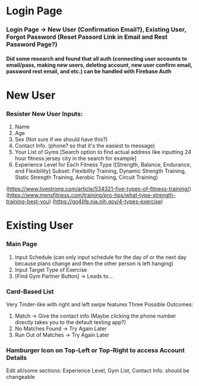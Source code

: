# Login Page
### Login Page -> New User (Confirmation Email?), Existing User, Forgot Password (Reset Passord Link in Email and Rest Password Page?) 
#### Did some research and found that all auth (connecting user accounts to email/pass, making new users, deleting account, new user confirm email, password rest email, and etc.) can be handled with Firebase Auth

# New User
### Resister New User Inputs:
 1. Name 
 2. Age
 3. Sex (Not sure if we should have this?)
 4. Contact Info. (phone? so that it's the easiest to message)
 5. Your List of Gyms [Search option to find actual address like inputting 24 hour fitness jersey city in the search for example]
 6. Experience Level for Each Fitness Type ([Strength, Balance, Endurance, and Flexibility] Subset: Flexibility Training, Dynamic Strength Training, Static Strength Training, Aerobic Training, Circuit Training)

(https://www.livestrong.com/article/534321-five-types-of-fitness-training/)
(https://www.mensfitness.com/training/pro-tips/what-type-strength-training-best-you)
(https://go4life.nia.nih.gov/4-types-exercise)

# Existing User
### Main Page
 1. Input Schedule (can only input schedule for the day of or the next day because plans change and then the other person is left hanging)
 2. Input Target Type of Exercise
 3. [Find Gym Partner Button] -> Leads to...

### Card-Based List
Very Tinder-like with right and left swipe features
Three Possible Outcomes:
 1. Match -> Give the contact info (Maybe clicking the phone number directly takes you to the default texting app?)
 2. No Matches Found -> Try Again Later
 3. Run Out of Matches -> Try Again Later

### Hamburger Icon on Top-Left or Top-Right to access Account Details
Edit all/some sections: Experience Level, Gym List, Contact Info. should be changeable



